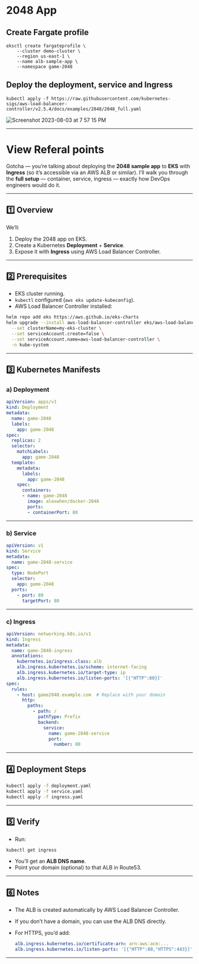 # 2048 App

## Create Fargate profile

```
eksctl create fargateprofile \
    --cluster demo-cluster \
    --region us-east-1 \
    --name alb-sample-app \
    --namespace game-2048
```

## Deploy the deployment, service and Ingress

```
kubectl apply -f https://raw.githubusercontent.com/kubernetes-sigs/aws-load-balancer-controller/v2.5.4/docs/examples/2048/2048_full.yaml
```



![Screenshot 2023-08-03 at 7 57 15 PM](https://github.com/iam-veeramalla/aws-devops-zero-to-hero/assets/43399466/93b06a9f-67f9-404f-b0ad-18e3095b7353)

---
# View Referal points

Gotcha — you’re talking about deploying the **2048 sample app** to **EKS** with **Ingress** (so it’s accessible via an AWS ALB or similar).
I’ll walk you through the **full setup** — container, service, ingress — exactly how DevOps engineers would do it.

---

## **1️⃣ Overview**

We’ll:

1. Deploy the 2048 app on EKS.
2. Create a Kubernetes **Deployment** + **Service**.
3. Expose it with **Ingress** using AWS Load Balancer Controller.

---

## **2️⃣ Prerequisites**

* EKS cluster running.
* `kubectl` configured (`aws eks update-kubeconfig`).
* AWS Load Balancer Controller installed:

```bash
helm repo add eks https://aws.github.io/eks-charts
helm upgrade --install aws-load-balancer-controller eks/aws-load-balancer-controller \
  --set clusterName=my-eks-cluster \
  --set serviceAccount.create=false \
  --set serviceAccount.name=aws-load-balancer-controller \
  -n kube-system
```

---

## **3️⃣ Kubernetes Manifests**

### **a) Deployment**

```yaml
apiVersion: apps/v1
kind: Deployment
metadata:
  name: game-2048
  labels:
    app: game-2048
spec:
  replicas: 2
  selector:
    matchLabels:
      app: game-2048
  template:
    metadata:
      labels:
        app: game-2048
    spec:
      containers:
      - name: game-2048
        image: alexwhen/docker-2048
        ports:
        - containerPort: 80
```

---

### **b) Service**

```yaml
apiVersion: v1
kind: Service
metadata:
  name: game-2048-service
spec:
  type: NodePort
  selector:
    app: game-2048
  ports:
    - port: 80
      targetPort: 80
```

---

### **c) Ingress**

```yaml
apiVersion: networking.k8s.io/v1
kind: Ingress
metadata:
  name: game-2048-ingress
  annotations:
    kubernetes.io/ingress.class: alb
    alb.ingress.kubernetes.io/scheme: internet-facing
    alb.ingress.kubernetes.io/target-type: ip
    alb.ingress.kubernetes.io/listen-ports: '[{"HTTP":80}]'
spec:
  rules:
    - host: game2048.example.com  # Replace with your domain
      http:
        paths:
          - path: /
            pathType: Prefix
            backend:
              service:
                name: game-2048-service
                port:
                  number: 80
```

---

## **4️⃣ Deployment Steps**

```bash
kubectl apply -f deployment.yaml
kubectl apply -f service.yaml
kubectl apply -f ingress.yaml
```

---

## **5️⃣ Verify**

* Run:

```bash
kubectl get ingress
```

* You’ll get an **ALB DNS name**.
* Point your domain (optional) to that ALB in Route53.

---

## **6️⃣ Notes**

* The ALB is created automatically by AWS Load Balancer Controller.
* If you don’t have a domain, you can use the ALB DNS directly.
* For HTTPS, you’d add:

  ```yaml
  alb.ingress.kubernetes.io/certificate-arn: arn:aws:acm:...
  alb.ingress.kubernetes.io/listen-ports: '[{"HTTP":80,"HTTPS":443}]'
  ```

---
